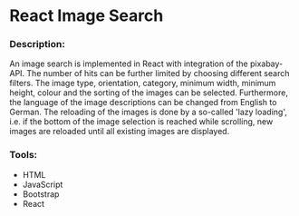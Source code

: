 # React Image Search

### Description:

An image search is implemented in React with integration of the pixabay-API. The number of hits can be further limited by choosing different search filters. The image type, orientation, category, minimum width, minimum height, colour and the sorting of the images can be selected. Furthermore, the language of the image descriptions can be changed from English to German. The reloading of the images is done by a so-called 'lazy loading', i.e. if the bottom of the image selection is reached while scrolling, new images are reloaded until all existing images are displayed.

### Tools:

-   HTML
-   JavaScript
-   Bootstrap
-   React
